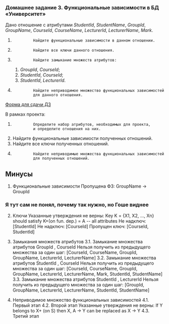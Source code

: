  
### Домашнее задание 3. Функциональные зависимости в БД «Университет»

Дано отношение с атрибутами
_StudentId_,
_StudentName_,
_GroupId_,
_GroupName_,
_CourseId_,
_CourseName_,
_LecturerId_,
_LecturerName_,
_Mark_.

1.              Найдите функциональные зависимости в данном отношении.

2.              Найдите все ключи данного отношения.

3.              Найдите замыкание множеств атрибутов:

    1.  _GroupId_, _CourseId_;
    2.  _StudentId_, _CourseId_;
    3.  _StudentId_, _LecturerId_.
4.              Найдите неприводимое множество функциональных зависимостей
                для данного отношения.


[Форма для сдачи ДЗ](https://docs.google.com/forms/d/e/1FAIpQLSd1h_b9m5zdknN89Aa_uf0MDTNEmuRb5LNyq1ORn0ECe33QyQ/viewform)

В рамках проекта:

1.              Определите набор атрибутов, необходимых для проекта,
                и определите отношения на них.

2.  Найдите функциональные зависимости полученных отношений.
3.  Найдите все ключи полученных отношений.
4.              Найдите неприводимые множества функциональных зависимостей
                для полученных отношений.

## Минусы

1. Функциональные зависимости
Пропущена ФЗ: GroupName -> GroupId
### Я тут сам не понял, почему так нужно, но Гоше виднее ###

2. Ключи
Указанные утверждения не верны: Key K = {X1, X2, ..., Xn} should satisfy K+(on fun. dep.) = A -- all attributes
Не надключ: [StudentId]
Не надключ: [CourseId]
Пропущен ключ: [CourseId, StudentId]

3. Замыкания множеств атрибутов
    3.1. Замыкание множества атрибутов GroupId , CourseId
    Нельзя получить из предыдущего множества за один шаг: [CourseId, CourseName, GroupId, GroupName, LecturerId, LecturerName]
    3.2. Замыкание множества атрибутов StudentId , CourseId
    Нельзя получить из предыдущего множества за один шаг: [CourseId, CourseName, GroupId, GroupName, LecturerId, LecturerName, Mark, StudentId, StudentName]
    3.3. Замыкание множества атрибутов StudentId , LecturerId
    Нельзя получить из предыдущего множества за один шаг: [GroupId, GroupName, LecturerId, LecturerName, StudentId, StudentName]

4. Неприводимое множество функциональных зависимостей
    4.1. Первый этап
    4.2. Второй этап
    Указанные утверждения не верны: If Y belongs to X+ (on S) then X, A -> Y can be replaced as X -> Y
    4.3. Третий этап
